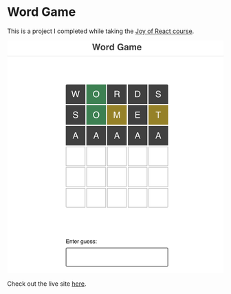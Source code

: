 # Word Game

This is a project I completed while taking the [Joy of React course](https://www.joyofreact.com/).


![screenshot](docs/screenshot.png)

Check out the live site [here](https://dancing-palmier-43183d.netlify.app/).